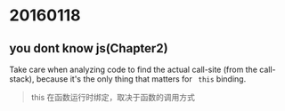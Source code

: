 # 20160118
## you dont know js(Chapter2)
Take care when analyzing code to find the actual call-site (from the call-stack), because it's the only thing that matters for ``` this``` binding.
> this 在函数运行时绑定，取决于函数的调用方式

